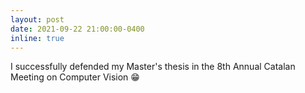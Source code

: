```yaml
---
layout: post
date: 2021-09-22 21:00:00-0400
inline: true
---
```


I successfully defended my Master's thesis in the 8th Annual Catalan Meeting on Computer Vision 😁
